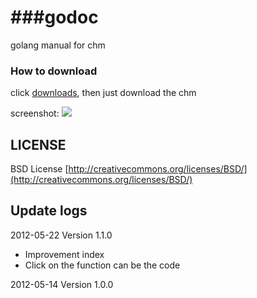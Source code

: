 ###godoc
=====

golang manual for chm


### How to download

click [downloads](https://github.com/astaxie/godoc/downloads), then just download the chm

screenshot:
![](https://github.com/astaxie/godoc/raw/master/demo.png)

## LICENSE

 BSD License
 [http://creativecommons.org/licenses/BSD/](http://creativecommons.org/licenses/BSD/)

## Update logs
  2012-05-22 Version 1.1.0
  
  * Improvement index
  * Click on the function can be the code
  
2012-05-14 Version 1.0.0